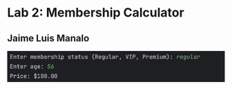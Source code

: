 # Lab 2: Membership Calculator
## Jaime Luis Manalo
![Lab 2 SC](https://github.com/mnljm/FECP-Java-Session1-ControlStructures/blob/main/LAB%202%20SC.png)
